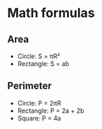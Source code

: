 # Math formulas
## Area
- Circle: S = πR²
- Rectangle: S = ab


## Perimeter
- Circle: P = 2πR
- Rectangle: P = 2a + 2b
- Square: P = 4a